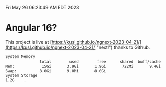 Fri May 26 06:23:49 AM EDT 2023

# Angular 16?


This project is live at [https://kusl.github.io/ngnext-2023-04-21/](https://kusl.github.io/ngnext-2023-04-21/ "next!") thanks to Github.

```bash
System Memory
               total        used        free      shared  buff/cache   available
Mem:            15Gi       3.9Gi       1.9Gi       722Mi       9.4Gi        10Gi
Swap:          8.0Gi       9.0Mi       8.0Gi
System Storage
1.2G	.
```

